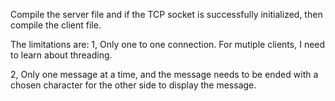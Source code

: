 Compile the server file and if the TCP socket is successfully initialized, then compile the client file.


The limitations are:
1, Only one to one connection. For mutiple clients, I need to learn about threading.

2, Only one message at a time, and the message needs to be ended with a chosen character for the other side to display the message.
